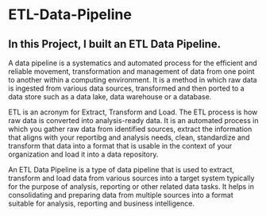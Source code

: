 # ETL-Data-Pipeline
## In this Project, I built an ETL Data Pipeline. 

 A data pipeline is a systematics and automated process for the efficient and reliable movement, transformation and management of data from one point to another within a computing environment. It is a method in which raw data is ingested from various data sources, transformed and then ported to a data store such as a data lake, data warehouse or a database. 

ETL is an acronym for Extract, Transform and Load. The ETL process is how raw data is converted into analysis-ready data. It is an automated process in which you gather raw data from identified sources, extract the information that aligns with your reportibg and analysis needs, clean, standardize and transform that data into a format that is usable in the context of your organization and load it into a data repository. 

An ETL Data Pipeline is a type of data pipeline that is used to extract, transform and load data from various sources into a target system typically for the purpose of analysis, reporting or other related data tasks. It helps in consolidating and preparing data from multiple sources into a format suitable for analysis, reporting and business intelligence. 


